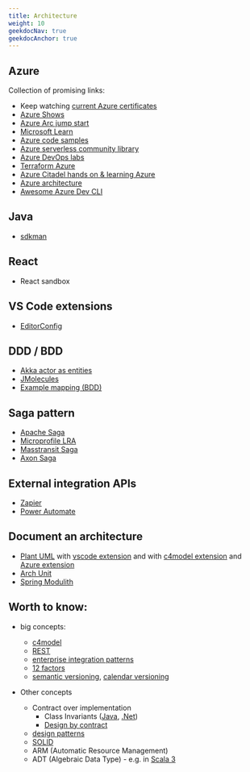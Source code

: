 ```yaml
---
title: Architecture
weight: 10
geekdocNav: true
geekdocAnchor: true
---
```


## Azure

Collection of promising links:

- Keep watching [current Azure certificates](https://learn.microsoft.com/en-us/certifications/)
- [Azure Shows](https://learn.microsoft.com/en-us/shows/browse?products=azure)
- [Azure Arc jump start](https://azurearcjumpstart.io/)
- [Microsoft Learn](https://learn.microsoft.com/en-us/training/)
- [Azure code samples](https://learn.microsoft.com/en-us/samples/browse/?products=azure)
- [Azure serverless community library](https://www.serverlesslibrary.net/)
- [Azure DevOps labs](https://www.azuredevopslabs.com/)
- [Terraform Azure](https://developer.hashicorp.com/terraform/tutorials/azure-get-started)
- [Azure Citadel hands on & learning Azure](https://www.azurecitadel.com/)
- [Azure architecture](https://learn.microsoft.com/en-us/azure/architecture/browse/?products=azure)
- [Awesome Azure Dev CLI](https://azure.github.io/awesome-azd/)

## Java

- [sdkman](https://sdkman.io/)

## React

- React sandbox

## VS Code extensions

- [EditorConfig](https://marketplace.visualstudio.com/items?itemName=EditorConfig.EditorConfig)

## DDD / BDD

- [Akka actor as entities](https://doc.akka.io/docs/akka/current/typed/cluster-sharding.html#introduction)
- [JMolecules](https://github.com/xmolecules/jmolecules)
- [Example mapping (BDD)](https://school.cucumber.io/courses/take/bdd-with-cucumber-java/lessons/29119183-example-mapping-how)

## Saga pattern

- [Apache Saga](https://camel.apache.org/components/4.0.x/eips/saga-eip.html)
- [Microprofile LRA](https://microprofile.io/specifications/microprofile-lra/)
- [Masstransit Saga](https://masstransit.io/documentation/patterns/saga)
- [Axon Saga](https://docs.axoniq.io/reference-guide/axon-framework/sagas)

## External integration APIs

- [Zapier](https://zapier.com/)
- [Power Automate](https://make.powerautomate.com/)

## Document an architecture

- [Plant UML](https://plantuml.com/) with [vscode extension](https://marketplace.visualstudio.com/items?itemName=jebbs.plantuml) and with [c4model extension](https://github.com/plantuml-stdlib/C4-PlantUML) and [Azure extension](https://github.com/plantuml-stdlib/Azure-PlantUML)
- [Arch Unit](https://www.archunit.org/)
- [Spring Modulith](https://spring.io/projects/spring-modulith)

## Worth to know:
  
- big concepts:

  - [c4model](https://c4model.com/)
  - [REST](https://www.restapitutorial.com/)
  - [enterprise integration patterns](https://www.enterpriseintegrationpatterns.com/)
  - [12 factors](https://12factor.net/pl/)
  - [semantic versioning](https://semver.org/), [calendar versioning](https://calver.org/)

- Other concepts
  - Contract over implementation
    - Class Invariants ([Java](https://docs.oracle.com/cd/E19683-01/806-7930/assert-13/index.html), [.Net](https://learn.microsoft.com/en-us/dotnet/framework/debug-trace-profile/code-contracts?redirectedfrom=MSDN))
    - [Design by contract](https://en.wikipedia.org/wiki/Design_by_contract)
  - [design patterns](https://www.oodesign.com/)
  - [SOLID](https://pl.wikipedia.org/wiki/SOLID)
  - ARM (Automatic Resource Management)
  - ADT (Algebraic Data Type) - e.g. in [Scala 3](https://www.slideshare.net/pjschwarz/scala-3-by-example-algebraic-data-types-for-domain-driven-design-part-1)